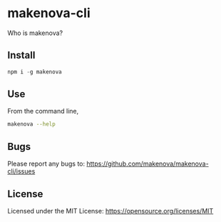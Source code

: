 # makenova-cli

Who is makenova?

## Install

```js
npm i -g makenova
```

## Use

From the command line,

```sh
makenova --help
```

## Bugs

Please report any bugs to: https://github.com/makenova/makenova-cli/issues

## License

Licensed under the MIT License: https://opensource.org/licenses/MIT
